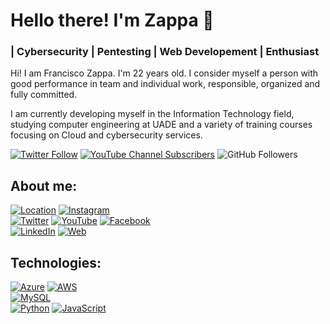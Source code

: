 # Hello there! I'm Zappa 👋
### | Cybersecurity | Pentesting | Web Developement | Enthusiast

Hi! I am Francisco Zappa. I'm 22 years old. I consider myself a person with good performance in team and individual work, responsible, organized and fully committed. 

I am currently developing myself in the Information Technology field, studying computer engineering at UADE and a variety of training courses focusing on Cloud and cybersecurity services.

[![Twitter Follow](https://img.shields.io/twitter/follow/h4tyr3l?style=social)](https://twitter.com/h4tyr3l)
[![YouTube Channel Subscribers](https://img.shields.io/youtube/channel/subscribers/UCkcUQnD5yU8lOTR-akyG95g)](https://www.youtube.com/channel/UCkcUQnD5yU8lOTR-akyG95g?sub_confirmation=1)
![GitHub Followers](https://img.shields.io/github/followers/h4tyr3l?style=social)

## About me:

[![Location](https://custom-icon-badges.demolab.com/badge/BsAs-Argentina-orange?style=for-the-badge&logo=location&logoColor=white)]()
[![Instagram](https://img.shields.io/badge/Instagram-@h4tyr3l-E4405F?style=for-the-badge&logo=instagram&logoColor=white&labelColor=101010)](https://www.instagram.com/h4tyr3l/)
</br>
[![Twitter](https://img.shields.io/badge/Twitter-@h4tyr3l-1DA1F2?style=for-the-badge&logo=twitter&logoColor=white&labelColor=101010)](https://twitter.com/h4tyr3l)
[![YouTube](https://img.shields.io/badge/h4tyr3l-FF0000?style=for-the-badge&logo=youtube&logoColor=white&labelColor=101010)](https://www.youtube.com/channel/UCkcUQnD5yU8lOTR-akyG95g)
[![Facebook](https://img.shields.io/badge/Facebook-@h4tyr3l-1877F2?style=for-the-badge&logo=facebook&logoColor=white&labelColor=101010)](https://facebook.com/mouredev)
</br>
[![LinkedIn](https://img.shields.io/badge/LinkedIn-Francisco_Zappa-0077B5?style=for-the-badge&logo=linkedin&logoColor=white&labelColor=101010)](https://www.linkedin.com/in/zappafrancisco0/)
[![Web](https://img.shields.io/badge/Web-unupdated.com-14a1f0?style=for-the-badge&logo=dev.to&logoColor=white&labelColor=101010)](https://unupdated.com)

## Technologies:

[![Azure](https://custom-icon-badges.demolab.com/badge/Azure-black?style=for-the-badge&logo=microsoft_azure_logo_icon_170956&)]()
[![AWS](https://img.shields.io/badge/AWS-232F3E?style=for-the-badge&logo=amazon-aws&logoColor=white&labelColor=101010)]()
</br>
[![MySQL](https://img.shields.io/badge/MySQL-4479A1?style=for-the-badge&logo=mysql&logoColor=white&labelColor=101010)]()
</br>
[![Python](https://img.shields.io/badge/Python-yellow?style=for-the-badge&logo=python&logoColor=white&labelColor=101010)]()
[![JavaScript](https://img.shields.io/badge/JavaScript-F7DF1E?style=for-the-badge&logo=javascript&logoColor=white&labelColor=101010)]()

<!---
zappafrancisco0/zappafrancisco0 is a ✨ special ✨ repository because its `README.md` (this file) appears on your GitHub profile.
You can click the Preview link to take a look at your changes.
--->
